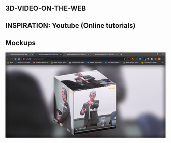 ## 3D-VIDEO-ON-THE-WEB

## INSPIRATION: Youtube (Online tutorials)

## Mockups
<p align-items= "center">
   <img src = "./mockups/mockup.png">
 </p>


